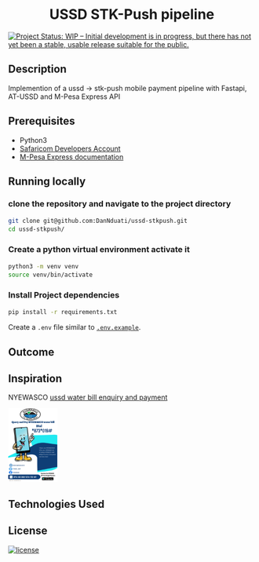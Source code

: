 <h1 align="center"><b>USSD STK-Push pipeline
</b></h1>

[![Project Status: WIP – Initial development is in progress, but there has not yet been a stable, usable release suitable for the public.](https://www.repostatus.org/badges/latest/wip.svg)](https://github.com/DanNduati/ussd-stkpush)

## <b>Description</b>
Implemention of a ussd -> stk-push mobile payment pipeline with Fastapi, AT-USSD and M-Pesa Express API

## <b>Prerequisites</b>
- Python3
- [Safaricom Developers Account](https://developer.safaricom.co.ke/)
- [M-Pesa Express documentation](stkpush.md)


## <b>Running locally</b>
### clone the repository and navigate to the project directory
```bash
git clone git@github.com:DanNduati/ussd-stkpush.git
cd ussd-stkpush/
```
### Create a python virtual environment activate it
```bash
python3 -m venv venv
source venv/bin/activate
```
### Install Project dependencies
```bash
pip install -r requirements.txt
```
Create a `.env` file similar to [`.env.example`](.env.example).
## <b>Outcome</b>



## <b>Inspiration</b>
NYEWASCO [ussd water bill enquiry and payment](http://www.nyewasco.co.ke/ussd-water-bill-enquiry/)

<img height="150" src="images/nyewasco.jpeg"></img>

## <b>Technologies Used</b>

## <b>License</b>
[![license](https://img.shields.io/github/license/mashape/apistatus.svg?style=for-the-badge)](LICENSE)